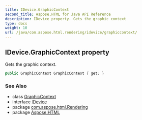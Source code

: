 ```yaml
---
title: IDevice.GraphicContext
second_title: Aspose.HTML for Java API Reference
description: IDevice property. Gets the graphic context
type: docs
weight: 10
url: /java/com.aspose.html.rendering/idevice/graphiccontext/
---
```

## IDevice.GraphicContext property

Gets the graphic context.

```java
public GraphicContext GraphicContext { get; }
```

### See Also

* class [GraphicContext](../../graphiccontext/)
* interface [IDevice](../)
* package [com.aspose.html.Rendering](../../idevice/)
* package [Aspose.HTML](../../../)
